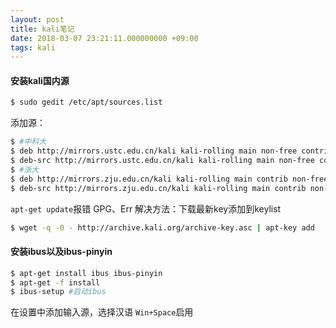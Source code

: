 ```yaml
---
layout: post
title: kali笔记
date: 2018-03-07 23:21:11.000000000 +09:00
tags: kali
---
```


#### 安装kali国内源
```bash
$ sudo gedit /etc/apt/sources.list
```

添加源：
```bash
$ #中科大
$ deb http://mirrors.ustc.edu.cn/kali kali-rolling main non-free contrib
$ deb-src http://mirrors.ustc.edu.cn/kali kali-rolling main non-free contrib
$ #浙大
$ deb http://mirrors.zju.edu.cn/kali kali-rolling main contrib non-free
$ deb-src http://mirrors.zju.edu.cn/kali kali-rolling main contrib non-free
```

`apt-get update`报错 GPG、Err
解决方法：下载最新key添加到keylist

```bash
$ wget -q -0 - http://archive.kali.org/archive-key.asc | apt-key add
```

#### 安装ibus以及ibus-pinyin
```bash
$ apt-get install ibus ibus-pinyin
$ apt-get -f install
$ ibus-setup #启动ibus
```
在设置中添加输入源，选择汉语
`Win+Space`启用



